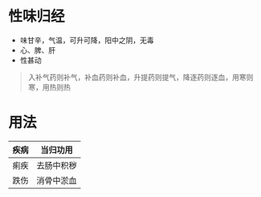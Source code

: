 # 性味归经
- 味甘辛，气温，可升可降，阳中之阴，无毒
- 心、脾、肝
- 性甚动
>入补气药则补气，补血药则补血，升提药则提气，降逐药则逐血，用寒则寒，用热则热
# 用法
| 疾病         | 当归功用          |
| -------------- | -------------- |
| 痢疾 | 去肠中积秽 |
| 跌伤 | 消骨中淤血 |

